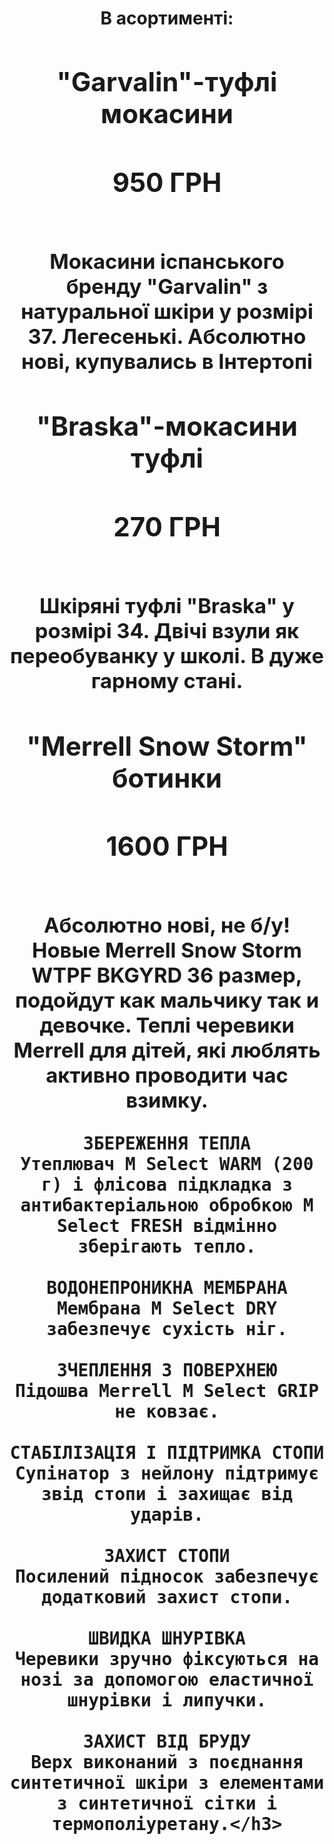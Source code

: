 
<html lang="en">
<head>
    <meta charset="UTF-8">
    <meta name="viewport" content="width=device-width, initial-scale=1.0">
    <title>Document</title>
</head>
<body>
    <h1><center>В асортименті:</center>
<center>
    <h2>"Garvalin"-туфлі мокасини</h2>
    <h2>950 ГРН</h2>
<img src="https://ireland.apollo.olxcdn.com/v1/files/rnmo76imamzb1-UA/image;s=1000x700" alt="">
<h3>Мокасини іспанського бренду "Garvalin" з натуральної шкіри у розмірі 37. Легесенькі. Абсолютно нові, купувались в Інтертопі</h3>
<h2>"Braska"-мокасини туфлі</h2>
<h2>270 ГРН</h2>
<img src="https://ireland.apollo.olxcdn.com/v1/files/l29fxmm45h281-UA/image;s=1000x700" alt="">
<h3>Шкіряні туфлі "Braska" у розмірі 34. Двічі взули як переобуванку у школі. В дуже гарному стані.</h3>
<h2>"Merrell Snow Storm" ботинки</h2>
<h2>1600 ГРН</h2>
<img src="https://ireland.apollo.olxcdn.com/v1/files/816qnezxfilv2-UA/image;s=1000x700" alt="">
<h3>Абсолютно нові, не б/у!
    Новые Merrell Snow Storm WTPF BKGYRD 36 размер, подойдут как мальчику так и девочке.
    Теплі черевики Merrell для дітей, які люблять активно проводити час взимку.
    
    ЗБЕРЕЖЕННЯ ТЕПЛА
    Утеплювач М Select WARM (200 г) і флісова підкладка з антибактеріальною обробкою M Select FRESH відмінно зберігають тепло.
    
    ВОДОНЕПРОНИКНА МЕМБРАНА
    Мембрана M Select DRY забезпечує сухість ніг.
    
    ЗЧЕПЛЕННЯ З ПОВЕРХНЕЮ
    Підошва Merrell M Select GRIP не ковзає.
    
    СТАБІЛІЗАЦІЯ І ПІДТРИМКА СТОПИ
    Супінатор з нейлону підтримує звід стопи і захищає від ударів.
    
    ЗАХИСТ СТОПИ
    Посилений підносок забезпечує додатковий захист стопи.
    
    ШВИДКА ШНУРІВКА
    Черевики зручно фіксуються на нозі за допомогою еластичної шнурівки і липучки.
    
    ЗАХИСТ ВІД БРУДУ
    Верх виконаний з поєднання синтетичної шкіри з елементами з синтетичної сітки і термополіуретану.</h3>
</center>
